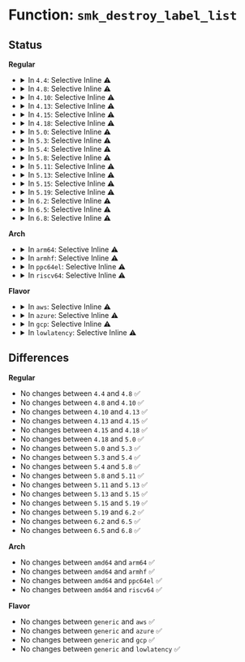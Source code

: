 # Function: <code>smk_destroy_label_list</code>

## Status
<b>Regular</b>
<ul>
<li>
<details>
<summary>In <code>4.4</code>: Selective Inline ⚠️</summary>

```c
void smk_destroy_label_list(struct list_head *list);
```

**Collision:** Unique Global

**Inline:** Selective

**Transformation:** False

**Instances:**

```
In security/smack/smackfs.c (ffffffff81365172)
Location: security/smack/smackfs.c:2014
Inline: True
Inline callers:
  - security/smack/smackfs.c:smk_write_onlycap
  - security/smack/smackfs.c:smk_write_relabel_self
  - security/smack/smackfs.c:smk_write_relabel_self
Direct callers:
  - security/smack/smack_lsm.c:smack_cred_free
  - security/smack/smack_lsm.c:smack_setprocattr
  - security/smack/smack_lsm.c:smack_cred_prepare
```
**Symbols:**

```
ffffffff81366120-ffffffff8136615b: smk_destroy_label_list (STB_GLOBAL)
```
</details>
</li>
<li>
<details>
<summary>In <code>4.8</code>: Selective Inline ⚠️</summary>

```c
void smk_destroy_label_list(struct list_head *list);
```

**Collision:** Unique Global

**Inline:** Selective

**Transformation:** False

**Instances:**

```
In security/smack/smackfs.c (ffffffff8139b125)
Location: security/smack/smackfs.c:1983
Inline: True
Inline callers:
  - security/smack/smackfs.c:smk_write_relabel_self
  - security/smack/smackfs.c:smk_write_relabel_self
  - security/smack/smackfs.c:smk_write_onlycap
Direct callers:
  - security/smack/smack_lsm.c:smack_setprocattr
  - security/smack/smack_lsm.c:smack_cred_prepare
  - security/smack/smack_lsm.c:smack_cred_free
```
**Symbols:**

```
ffffffff8139c200-ffffffff8139c23b: smk_destroy_label_list (STB_GLOBAL)
```
</details>
</li>
<li>
<details>
<summary>In <code>4.10</code>: Selective Inline ⚠️</summary>

```c
void smk_destroy_label_list(struct list_head *list);
```

**Collision:** Unique Global

**Inline:** Selective

**Transformation:** False

**Instances:**

```
In security/smack/smackfs.c (ffffffff813b1e15)
Location: security/smack/smackfs.c:1983
Inline: True
Inline callers:
  - security/smack/smackfs.c:smk_write_relabel_self
  - security/smack/smackfs.c:smk_write_relabel_self
  - security/smack/smackfs.c:smk_write_onlycap
Direct callers:
  - security/smack/smack_lsm.c:smack_setprocattr
  - security/smack/smack_lsm.c:smack_cred_prepare
  - security/smack/smack_lsm.c:smack_cred_free
```
**Symbols:**

```
ffffffff813b2db0-ffffffff813b2deb: smk_destroy_label_list (STB_GLOBAL)
```
</details>
</li>
<li>
<details>
<summary>In <code>4.13</code>: Selective Inline ⚠️</summary>

```c
void smk_destroy_label_list(struct list_head *list);
```

**Collision:** Unique Global

**Inline:** Selective

**Transformation:** False

**Instances:**

```
In security/smack/smackfs.c (ffffffff813c83fa)
Location: security/smack/smackfs.c:1988
Inline: True
Inline callers:
  - security/smack/smackfs.c:smk_write_relabel_self
  - security/smack/smackfs.c:smk_write_relabel_self
  - security/smack/smackfs.c:smk_write_onlycap
Direct callers:
  - security/smack/smack_lsm.c:smack_setprocattr
  - security/smack/smack_lsm.c:smack_cred_prepare
  - security/smack/smack_lsm.c:smack_cred_free
```
**Symbols:**

```
ffffffff813c9740-ffffffff813c977b: smk_destroy_label_list (STB_GLOBAL)
```
</details>
</li>
<li>
<details>
<summary>In <code>4.15</code>: Selective Inline ⚠️</summary>

```c
void smk_destroy_label_list(struct list_head *list);
```

**Collision:** Unique Global

**Inline:** Selective

**Transformation:** False

**Instances:**

```
In security/smack/smackfs.c (ffffffff813ee88a)
Location: security/smack/smackfs.c:1988
Inline: True
Inline callers:
  - security/smack/smackfs.c:smk_write_relabel_self
  - security/smack/smackfs.c:smk_write_relabel_self
  - security/smack/smackfs.c:smk_write_onlycap
Direct callers:
  - security/smack/smack_lsm.c:smack_setprocattr
  - security/smack/smack_lsm.c:smack_cred_prepare
  - security/smack/smack_lsm.c:smack_cred_free
```
**Symbols:**

```
ffffffff813efbd0-ffffffff813efc0b: smk_destroy_label_list (STB_GLOBAL)
```
</details>
</li>
<li>
<details>
<summary>In <code>4.18</code>: Selective Inline ⚠️</summary>

```c
void smk_destroy_label_list(struct list_head *list);
```

**Collision:** Unique Global

**Inline:** Selective

**Transformation:** False

**Instances:**

```
In security/smack/smackfs.c (ffffffff8141f953)
Location: security/smack/smackfs.c:1988
Inline: True
Inline callers:
  - security/smack/smackfs.c:smk_write_relabel_self
  - security/smack/smackfs.c:smk_write_relabel_self
  - security/smack/smackfs.c:smk_write_onlycap
Direct callers:
  - security/smack/smack_lsm.c:smack_setprocattr
  - security/smack/smack_lsm.c:smack_cred_prepare
  - security/smack/smack_lsm.c:smack_cred_free
```
**Symbols:**

```
ffffffff814208b0-ffffffff814208eb: smk_destroy_label_list (STB_GLOBAL)
```
</details>
</li>
<li>
<details>
<summary>In <code>5.0</code>: Selective Inline ⚠️</summary>

```c
void smk_destroy_label_list(struct list_head *list);
```

**Collision:** Unique Global

**Inline:** Selective

**Transformation:** False

**Instances:**

```
In security/smack/smackfs.c (ffffffff8143a761)
Location: security/smack/smackfs.c:1988
Inline: True
Inline callers:
  - security/smack/smackfs.c:smk_write_relabel_self
  - security/smack/smackfs.c:smk_write_relabel_self
  - security/smack/smackfs.c:smk_write_onlycap
Direct callers:
  - security/smack/smack_lsm.c:smack_setprocattr
  - security/smack/smack_lsm.c:smack_cred_prepare
  - security/smack/smack_lsm.c:smack_cred_free
```
**Symbols:**

```
ffffffff8143cf00-ffffffff8143cf3b: smk_destroy_label_list (STB_GLOBAL)
```
</details>
</li>
<li>
<details>
<summary>In <code>5.3</code>: Selective Inline ⚠️</summary>

```c
void smk_destroy_label_list(struct list_head *list);
```

**Collision:** Unique Global

**Inline:** Selective

**Transformation:** False

**Instances:**

```
In security/smack/smackfs.c (ffffffff814683ad)
Location: security/smack/smackfs.c:1960
Inline: True
Inline callers:
  - security/smack/smackfs.c:smk_write_relabel_self
  - security/smack/smackfs.c:smk_write_relabel_self
  - security/smack/smackfs.c:smk_write_onlycap
Direct callers:
  - security/smack/smack_lsm.c:smack_setprocattr
  - security/smack/smack_lsm.c:smack_cred_prepare
  - security/smack/smack_lsm.c:smack_cred_free
```
**Symbols:**

```
ffffffff8146aaa0-ffffffff8146aad8: smk_destroy_label_list (STB_GLOBAL)
```
</details>
</li>
<li>
<details>
<summary>In <code>5.4</code>: Selective Inline ⚠️</summary>

```c
void smk_destroy_label_list(struct list_head *list);
```

**Collision:** Unique Global

**Inline:** Selective

**Transformation:** False

**Instances:**

```
In security/smack/smackfs.c (ffffffff8148218d)
Location: security/smack/smackfs.c:1960
Inline: True
Inline callers:
  - security/smack/smackfs.c:smk_write_relabel_self
  - security/smack/smackfs.c:smk_write_relabel_self
  - security/smack/smackfs.c:smk_write_onlycap
Direct callers:
  - security/smack/smack_lsm.c:smack_setprocattr
  - security/smack/smack_lsm.c:smack_cred_prepare
  - security/smack/smack_lsm.c:smack_cred_free
```
**Symbols:**

```
ffffffff81484880-ffffffff814848b8: smk_destroy_label_list (STB_GLOBAL)
```
</details>
</li>
<li>
<details>
<summary>In <code>5.8</code>: Selective Inline ⚠️</summary>

```c
void smk_destroy_label_list(struct list_head *list);
```

**Collision:** Unique Global

**Inline:** Selective

**Transformation:** False

**Instances:**

```
In security/smack/smackfs.c (ffffffff814da277)
Location: security/smack/smackfs.c:1979
Inline: True
Inline callers:
  - security/smack/smackfs.c:smk_write_relabel_self
  - security/smack/smackfs.c:smk_write_relabel_self
  - security/smack/smackfs.c:smk_write_onlycap
Direct callers:
  - security/smack/smack_lsm.c:smack_setprocattr
  - security/smack/smack_lsm.c:smack_cred_prepare
  - security/smack/smack_lsm.c:smack_cred_free
```
**Symbols:**

```
ffffffff814da9d0-ffffffff814daa08: smk_destroy_label_list (STB_GLOBAL)
```
</details>
</li>
<li>
<details>
<summary>In <code>5.11</code>: Selective Inline ⚠️</summary>

```c
void smk_destroy_label_list(struct list_head *list);
```

**Collision:** Unique Global

**Inline:** Selective

**Transformation:** False

**Instances:**

```
In security/smack/smackfs.c (ffffffff814f7837)
Location: security/smack/smackfs.c:1987
Inline: True
Inline callers:
  - security/smack/smackfs.c:smk_write_relabel_self
  - security/smack/smackfs.c:smk_write_relabel_self
  - security/smack/smackfs.c:smk_write_onlycap
Direct callers:
  - security/smack/smack_lsm.c:smack_setprocattr
  - security/smack/smack_lsm.c:smack_cred_prepare
  - security/smack/smack_lsm.c:smack_cred_free
```
**Symbols:**

```
ffffffff814f7fa0-ffffffff814f7fd8: smk_destroy_label_list (STB_GLOBAL)
```
</details>
</li>
<li>
<details>
<summary>In <code>5.13</code>: Selective Inline ⚠️</summary>

```c
void smk_destroy_label_list(struct list_head *list);
```

**Collision:** Unique Global

**Inline:** Selective

**Transformation:** False

**Instances:**

```
In security/smack/smackfs.c (ffffffff814fec86)
Location: security/smack/smackfs.c:1989
Inline: True
Inline callers:
  - security/smack/smackfs.c:smk_write_relabel_self
  - security/smack/smackfs.c:smk_write_relabel_self
  - security/smack/smackfs.c:smk_write_onlycap
Direct callers:
  - security/smack/smack_lsm.c:smack_setprocattr
  - security/smack/smack_lsm.c:smack_cred_prepare
  - security/smack/smack_lsm.c:smack_cred_free
```
**Symbols:**

```
ffffffff814fed00-ffffffff814fed38: smk_destroy_label_list (STB_GLOBAL)
```
</details>
</li>
<li>
<details>
<summary>In <code>5.15</code>: Selective Inline ⚠️</summary>

```c
void smk_destroy_label_list(struct list_head *list);
```

**Collision:** Unique Global

**Inline:** Selective

**Transformation:** False

**Instances:**

```
In security/smack/smackfs.c (ffffffff81559cd6)
Location: security/smack/smackfs.c:1990
Inline: True
Inline callers:
  - security/smack/smackfs.c:smk_write_relabel_self
  - security/smack/smackfs.c:smk_write_relabel_self
  - security/smack/smackfs.c:smk_write_onlycap
Direct callers:
  - security/smack/smack_lsm.c:smack_setprocattr
  - security/smack/smack_lsm.c:smack_cred_prepare
  - security/smack/smack_lsm.c:smack_cred_free
```
**Symbols:**

```
ffffffff81559d50-ffffffff81559d88: smk_destroy_label_list (STB_GLOBAL)
```
</details>
</li>
<li>
<details>
<summary>In <code>5.19</code>: Selective Inline ⚠️</summary>

```c
void smk_destroy_label_list(struct list_head *list);
```

**Collision:** Unique Global

**Inline:** Selective

**Transformation:** False

**Instances:**

```
In security/smack/smackfs.c (ffffffff815f49b7)
Location: security/smack/smackfs.c:1989
Inline: True
Inline callers:
  - security/smack/smackfs.c:smk_write_relabel_self
  - security/smack/smackfs.c:smk_write_relabel_self
  - security/smack/smackfs.c:smk_write_onlycap
Direct callers:
  - security/smack/smack_lsm.c:smack_setprocattr
  - security/smack/smack_lsm.c:smack_cred_prepare
  - security/smack/smack_lsm.c:smack_cred_free
```
**Symbols:**

```
ffffffff815f4a40-ffffffff815f4a7e: smk_destroy_label_list (STB_GLOBAL)
```
</details>
</li>
<li>
<details>
<summary>In <code>6.2</code>: Selective Inline ⚠️</summary>

```c
void smk_destroy_label_list(struct list_head *list);
```

**Collision:** Unique Global

**Inline:** Selective

**Transformation:** False

**Instances:**

```
In security/smack/smackfs.c (ffffffff816a5437)
Location: security/smack/smackfs.c:1989
Inline: True
Inline callers:
  - security/smack/smackfs.c:smk_write_relabel_self
  - security/smack/smackfs.c:smk_write_relabel_self
  - security/smack/smackfs.c:smk_write_onlycap
Direct callers:
  - security/smack/smack_lsm.c:smack_setprocattr
  - security/smack/smack_lsm.c:smack_cred_prepare
  - security/smack/smack_lsm.c:smack_cred_free
```
**Symbols:**

```
ffffffff816a54d0-ffffffff816a550e: smk_destroy_label_list (STB_GLOBAL)
```
</details>
</li>
<li>
<details>
<summary>In <code>6.5</code>: Selective Inline ⚠️</summary>

```c
void smk_destroy_label_list(struct list_head *list);
```

**Collision:** Unique Global

**Inline:** Selective

**Transformation:** False

**Instances:**

```
In security/smack/smackfs.c (ffffffff816dde17)
Location: security/smack/smackfs.c:2000
Inline: True
Inline callers:
  - security/smack/smackfs.c:smk_write_relabel_self
  - security/smack/smackfs.c:smk_write_relabel_self
  - security/smack/smackfs.c:smk_write_onlycap
Direct callers:
  - security/smack/smack_lsm.c:smack_setprocattr
  - security/smack/smack_lsm.c:smack_cred_prepare
  - security/smack/smack_lsm.c:smack_cred_free
```
**Symbols:**

```
ffffffff816ddeb0-ffffffff816ddeee: smk_destroy_label_list (STB_GLOBAL)
```
</details>
</li>
<li>
<details>
<summary>In <code>6.8</code>: Selective Inline ⚠️</summary>

```c
void smk_destroy_label_list(struct list_head *list);
```

**Collision:** Unique Global

**Inline:** Selective

**Transformation:** False

**Instances:**

```
In security/smack/smackfs.c (ffffffff8171a93a)
Location: security/smack/smackfs.c:2012
Inline: True
Inline callers:
  - security/smack/smackfs.c:smk_write_relabel_self
  - security/smack/smackfs.c:smk_write_relabel_self
  - security/smack/smackfs.c:smk_write_onlycap
Direct callers:
  - security/smack/smack_lsm.c:do_setattr
  - security/smack/smack_lsm.c:smack_cred_prepare
  - security/smack/smack_lsm.c:smack_cred_free
```
**Symbols:**

```
ffffffff8171a9d0-ffffffff8171aa0e: smk_destroy_label_list (STB_GLOBAL)
```
</details>
</li>
</ul>
<b>Arch</b>
<ul>
<li>
<details>
<summary>In <code>arm64</code>: Selective Inline ⚠️</summary>

```c
void smk_destroy_label_list(struct list_head *list);
```

**Collision:** Unique Global

**Inline:** Selective

**Transformation:** False

**Instances:**

```
In security/smack/smackfs.c (ffff800010574048)
Location: security/smack/smackfs.c:1960
Inline: True
Inline callers:
  - security/smack/smackfs.c:smk_write_relabel_self
  - security/smack/smackfs.c:smk_write_relabel_self
  - security/smack/smackfs.c:smk_write_onlycap
Direct callers:
  - security/smack/smack_lsm.c:smack_setprocattr
  - security/smack/smack_lsm.c:smack_cred_prepare
  - security/smack/smack_lsm.c:smack_cred_free
```
**Symbols:**

```
ffff800010576e58-ffff800010576ea8: smk_destroy_label_list (STB_GLOBAL)
```
</details>
</li>
<li>
<details>
<summary>In <code>armhf</code>: Selective Inline ⚠️</summary>

```c
void smk_destroy_label_list(struct list_head *list);
```

**Collision:** Unique Global

**Inline:** Selective

**Transformation:** False

**Instances:**

```
In security/smack/smackfs.c (c07270b0)
Location: security/smack/smackfs.c:1960
Inline: True
Inline callers:
  - security/smack/smackfs.c:smk_write_relabel_self
  - security/smack/smackfs.c:smk_write_relabel_self
  - security/smack/smackfs.c:smk_write_onlycap
Direct callers:
  - security/smack/smack_lsm.c:smack_setprocattr
  - security/smack/smack_lsm.c:smack_cred_prepare
  - security/smack/smack_lsm.c:smack_cred_free
```
**Symbols:**

```
c0729c5c-c0729ca4: smk_destroy_label_list (STB_GLOBAL)
```
</details>
</li>
<li>
<details>
<summary>In <code>ppc64el</code>: Selective Inline ⚠️</summary>

```c
void smk_destroy_label_list(struct list_head *list);
```

**Collision:** Unique Global

**Inline:** Selective

**Transformation:** False

**Instances:**

```
In security/smack/smackfs.c (c0000000006df29c)
Location: security/smack/smackfs.c:1960
Inline: True
Inline callers:
  - security/smack/smackfs.c:smk_write_relabel_self
  - security/smack/smackfs.c:smk_write_relabel_self
  - security/smack/smackfs.c:smk_write_onlycap
Direct callers:
  - security/smack/smack_lsm.c:smack_setprocattr
  - security/smack/smack_lsm.c:smack_cred_prepare
  - security/smack/smack_lsm.c:smack_cred_free
```
**Symbols:**

```
c0000000006e0260-c0000000006e02d8: smk_destroy_label_list (STB_GLOBAL)
```
</details>
</li>
<li>
<details>
<summary>In <code>riscv64</code>: Selective Inline ⚠️</summary>

```c
void smk_destroy_label_list(struct list_head *list);
```

**Collision:** Unique Global

**Inline:** Selective

**Transformation:** False

**Instances:**

```
In security/smack/smackfs.c (ffffffe0003c7248)
Location: security/smack/smackfs.c:1960
Inline: True
Inline callers:
  - security/smack/smackfs.c:smk_write_relabel_self
  - security/smack/smackfs.c:smk_write_relabel_self
  - security/smack/smackfs.c:smk_write_onlycap
Direct callers:
  - security/smack/smack_lsm.c:smack_setprocattr
  - security/smack/smack_lsm.c:smack_cred_prepare
  - security/smack/smack_lsm.c:smack_cred_free
```
**Symbols:**

```
ffffffe0003c93e8-ffffffe0003c942e: smk_destroy_label_list (STB_GLOBAL)
```
</details>
</li>
</ul>
<b>Flavor</b>
<ul>
<li>
<details>
<summary>In <code>aws</code>: Selective Inline ⚠️</summary>

```c
void smk_destroy_label_list(struct list_head *list);
```

**Collision:** Unique Global

**Inline:** Selective

**Transformation:** False

**Instances:**

```
In security/smack/smackfs.c (ffffffff8147a76d)
Location: security/smack/smackfs.c:1960
Inline: True
Inline callers:
  - security/smack/smackfs.c:smk_write_relabel_self
  - security/smack/smackfs.c:smk_write_relabel_self
  - security/smack/smackfs.c:smk_write_onlycap
Direct callers:
  - security/smack/smack_lsm.c:smack_setprocattr
  - security/smack/smack_lsm.c:smack_cred_prepare
  - security/smack/smack_lsm.c:smack_cred_free
```
**Symbols:**

```
ffffffff8147ce60-ffffffff8147ce98: smk_destroy_label_list (STB_GLOBAL)
```
</details>
</li>
<li>
<details>
<summary>In <code>azure</code>: Selective Inline ⚠️</summary>

```c
void smk_destroy_label_list(struct list_head *list);
```

**Collision:** Unique Global

**Inline:** Selective

**Transformation:** False

**Instances:**

```
In security/smack/smackfs.c (ffffffff8146b18d)
Location: security/smack/smackfs.c:1960
Inline: True
Inline callers:
  - security/smack/smackfs.c:smk_write_relabel_self
  - security/smack/smackfs.c:smk_write_relabel_self
  - security/smack/smackfs.c:smk_write_onlycap
Direct callers:
  - security/smack/smack_lsm.c:smack_setprocattr
  - security/smack/smack_lsm.c:smack_cred_prepare
  - security/smack/smack_lsm.c:smack_cred_free
```
**Symbols:**

```
ffffffff8146d880-ffffffff8146d8b8: smk_destroy_label_list (STB_GLOBAL)
```
</details>
</li>
<li>
<details>
<summary>In <code>gcp</code>: Selective Inline ⚠️</summary>

```c
void smk_destroy_label_list(struct list_head *list);
```

**Collision:** Unique Global

**Inline:** Selective

**Transformation:** False

**Instances:**

```
In security/smack/smackfs.c (ffffffff8147680d)
Location: security/smack/smackfs.c:1960
Inline: True
Inline callers:
  - security/smack/smackfs.c:smk_write_relabel_self
  - security/smack/smackfs.c:smk_write_relabel_self
  - security/smack/smackfs.c:smk_write_onlycap
Direct callers:
  - security/smack/smack_lsm.c:smack_setprocattr
  - security/smack/smack_lsm.c:smack_cred_prepare
  - security/smack/smack_lsm.c:smack_cred_free
```
**Symbols:**

```
ffffffff81478f00-ffffffff81478f38: smk_destroy_label_list (STB_GLOBAL)
```
</details>
</li>
<li>
<details>
<summary>In <code>lowlatency</code>: Selective Inline ⚠️</summary>

```c
void smk_destroy_label_list(struct list_head *list);
```

**Collision:** Unique Global

**Inline:** Selective

**Transformation:** False

**Instances:**

```
In security/smack/smackfs.c (ffffffff8148e2bd)
Location: security/smack/smackfs.c:1960
Inline: True
Inline callers:
  - security/smack/smackfs.c:smk_write_relabel_self
  - security/smack/smackfs.c:smk_write_relabel_self
  - security/smack/smackfs.c:smk_write_onlycap
Direct callers:
  - security/smack/smack_lsm.c:smack_setprocattr
  - security/smack/smack_lsm.c:smack_cred_prepare
  - security/smack/smack_lsm.c:smack_cred_free
```
**Symbols:**

```
ffffffff814909b0-ffffffff814909e8: smk_destroy_label_list (STB_GLOBAL)
```
</details>
</li>
</ul>

## Differences
<b>Regular</b>
<ul>
<li>
No changes between <code>4.4</code> and <code>4.8</code> ✅
</li>
<li>
No changes between <code>4.8</code> and <code>4.10</code> ✅
</li>
<li>
No changes between <code>4.10</code> and <code>4.13</code> ✅
</li>
<li>
No changes between <code>4.13</code> and <code>4.15</code> ✅
</li>
<li>
No changes between <code>4.15</code> and <code>4.18</code> ✅
</li>
<li>
No changes between <code>4.18</code> and <code>5.0</code> ✅
</li>
<li>
No changes between <code>5.0</code> and <code>5.3</code> ✅
</li>
<li>
No changes between <code>5.3</code> and <code>5.4</code> ✅
</li>
<li>
No changes between <code>5.4</code> and <code>5.8</code> ✅
</li>
<li>
No changes between <code>5.8</code> and <code>5.11</code> ✅
</li>
<li>
No changes between <code>5.11</code> and <code>5.13</code> ✅
</li>
<li>
No changes between <code>5.13</code> and <code>5.15</code> ✅
</li>
<li>
No changes between <code>5.15</code> and <code>5.19</code> ✅
</li>
<li>
No changes between <code>5.19</code> and <code>6.2</code> ✅
</li>
<li>
No changes between <code>6.2</code> and <code>6.5</code> ✅
</li>
<li>
No changes between <code>6.5</code> and <code>6.8</code> ✅
</li>
</ul>
<b>Arch</b>
<ul>
<li>
No changes between <code>amd64</code> and <code>arm64</code> ✅
</li>
<li>
No changes between <code>amd64</code> and <code>armhf</code> ✅
</li>
<li>
No changes between <code>amd64</code> and <code>ppc64el</code> ✅
</li>
<li>
No changes between <code>amd64</code> and <code>riscv64</code> ✅
</li>
</ul>
<b>Flavor</b>
<ul>
<li>
No changes between <code>generic</code> and <code>aws</code> ✅
</li>
<li>
No changes between <code>generic</code> and <code>azure</code> ✅
</li>
<li>
No changes between <code>generic</code> and <code>gcp</code> ✅
</li>
<li>
No changes between <code>generic</code> and <code>lowlatency</code> ✅
</li>
</ul>
